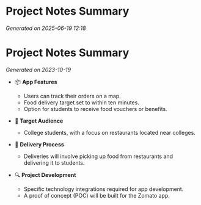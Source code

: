 # Project Notes Summary

*Generated on 2025-06-19 12:18*

# Project Notes Summary

*Generated on 2023-10-19*

- 📦 **App Features**
  - Users can track their orders on a map.
  - Food delivery target set to within ten minutes.
  - Option for students to receive food vouchers or benefits.

- 🎯 **Target Audience**
  - College students, with a focus on restaurants located near colleges.

- 🚚 **Delivery Process**
  - Deliveries will involve picking up food from restaurants and delivering it to students.

- 🔍 **Project Development**
  - Specific technology integrations required for app development.
  - A proof of concept (POC) will be built for the Zomato app.